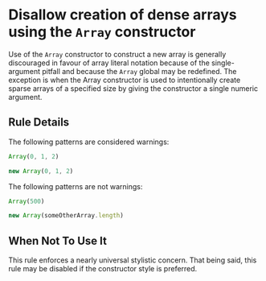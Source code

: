 # Disallow creation of dense arrays using the `Array` constructor

Use of the `Array` constructor to construct a new array is generally
discouraged in favour of array literal notation because of the single-argument
pitfall and because the `Array` global may be redefined. The exception is when
the Array constructor is used to intentionally create sparse arrays of a
specified size by giving the constructor a single numeric argument.

## Rule Details

The following patterns are considered warnings:

```js
Array(0, 1, 2)
```

```js
new Array(0, 1, 2)
```

The following patterns are not warnings:

```js
Array(500)
```

```js
new Array(someOtherArray.length)
```

## When Not To Use It

This rule enforces a nearly universal stylistic concern. That being said, this
rule may be disabled if the constructor style is preferred.
